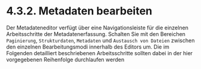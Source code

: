 # 4.3.2. Metadaten bearbeiten

Der Metadateneditor verfügt über eine Navigationsleiste für die einzelnen Arbeitsschritte der Metadatenerfassung. Schalten Sie mit den Bereichen `Paginierung`, `Strukturdaten`, `Metadaten` und `Austausch von Dateien` zwischen den einzelnen Bearbeitungsmodi innerhalb des Editors um. Die im Folgenden detailliert beschriebenen Arbeitsschritte sollten dabei in der hier vorgegebenen Reihenfolge durchlaufen werden

